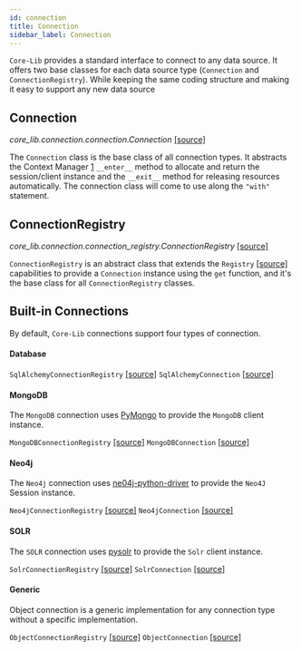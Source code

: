 ```yaml
---
id: connection
title: Connection
sidebar_label: Connection
---
```


`Core-Lib` provides a standard interface to connect to any data source. It offers two base classes for each data source type (`Connection` and `ConnectionRegistry`). While keeping the same coding structure and making it easy to support any new data source

## Connection

*core_lib.connection.connection.Connection* [[source]](https://github.com/shay-te/core-lib/blob/master/core_lib/connection/connection.py#L6)

The `Connection` class is the base class of all connection types. It abstracts the Context Manager [1](https://book.pythontips.com/en/latest/context_managers.html#implementing-a-context-manager-as-a-class) `__enter__` method to allocate and return the session/client instance and the `__exit__` method for releasing resources automatically. 
The connection class will come to use along the `"with"` statement. 

## ConnectionRegistry

*core_lib.connection.connection_registry.ConnectionRegistry* [[source]](https://github.com/shay-te/core-lib/blob/master/core_lib/connection/connection_registry.py#L6)

`ConnectionRegistry` is an abstract class that extends the `Registry` [[source\]](https://github.com/shay-te/core-lib/blob/master/core_lib/registry/registry.py#L6) capabilities to provide a `Connection` instance using the `get` function, and it's the base class for all `ConnectionRegistry` classes.



## Built-in Connections

By default, `Core-Lib` connections support four types of connection. 

#### Database

`SqlAlchemyConnectionRegistry` [[source]](https://github.com/shay-te/core-lib/blob/master/core_lib/connection/sql_alchemy_connection_registry.py)
`SqlAlchemyConnection` [[source]](https://github.com/shay-te/core-lib/blob/master/core_lib/connection/sql_alchemy_connection.py)



#### MongoDB

The `MongoDB` connection uses [PyMongo](https://pymongo.readthedocs.io/en/stable/) to provide the `MongoDB` client instance.

`MongoDBConnectionRegistry` [[source]](https://github.com/shay-te/core-lib/blob/master/core_lib/connection/mongodb_connection_registry.py)
`MongoDBConnection` [[source]](https://github.com/shay-te/core-lib/blob/master/core_lib/connection/mongodb_connection.py)




#### Neo4j
The `Neo4j` connection uses [ne04j-python-driver](https://github.com/neo4j/neo4j-python-driver) to provide the `Neo4J` Session instance.

`Neo4jConnectionRegistry` [[source]](https://github.com/shay-te/core-lib/blob/master/core_lib/connection/neo4j_connection_registry.py)
`Neo4jConnection` [[source]](https://github.com/shay-te/core-lib/blob/master/core_lib/connection/neo4j_connection.py)



#### SOLR

The `SOLR` connection uses [pysolr](https://github.com/django-haystack/pysolr/) to provide the `Solr` client instance.

`SolrConnectionRegistry` [[source]](https://github.com/shay-te/core-lib/blob/master/core_lib/connection/solr_connection_registry.py)
`SolrConnection` [[source]](https://github.com/shay-te/core-lib/blob/master/core_lib/connection/solr_connection.py)

#### Generic

Object connection is a generic implementation for any connection type without a specific implementation.  

`ObjectConnectionRegistry` [[source]](https://github.com/shay-te/core-lib/blob/master/core_lib/connection/object_connection_registry.py)
`ObjectConnection` [[source]](https://github.com/shay-te/core-lib/blob/master/core_lib/connection/object_connection.py)
